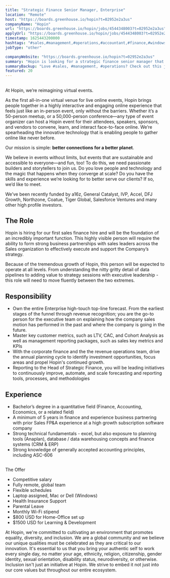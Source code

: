 ```yaml
---
title: "Strategic Finance Senior Manager, Enterprise"
location: "Remote"
host: "https://boards.greenhouse.io/hopin?t=02952e2a3us"
companyName: "Hopin"
url: "https://boards.greenhouse.io/hopin/jobs/4544348003?t=02952e2a3us"
applyUrl: "https://boards.greenhouse.io/hopin/jobs/4544348003?t=02952e2a3us#app"
timestamp: 1625443200000
hashtags: "#sales,#management,#operations,#accountant,#finance,#windows,#analytics,#innovation,#analysis,#crm"
jobType: "other"

companyWebsite: "https://boards.greenhouse.io/hopin?t=02952e2a3us"
summary: "Hopin is looking for a strategic finance senior manager that has 5 years in finance and experience business partnering with prior Sales FP&amp."
summaryBackup: "Love #sales, #management, #operations? Check out this job post!"
featured: 20
---
```


## 

At Hopin, we’re reimagining virtual events.

As the first all-in-one virtual venue for live online events, Hopin brings people together in a highly interactive and engaging online experience that feels just like an in-person event, only without the barriers. Whether it’s a 50-person meetup, or a 50,000-person conference—any type of event organizer can host a Hopin event for their attendees, speakers, sponsors, and vendors to convene, learn, and interact face-to-face online. We’re spearheading the innovative technology that is enabling people to gather online like never before.

Our mission is simple: **better connections for a better planet**. 

We believe in events without limits, but events that are sustainable and accessible to everyone—and fun, too! To do this, we need passionate builders and storytellers to join us. Do you love people and technology and the magic that happens when they converge at scale? Do you have the skills and experience we’re looking for to better serve our clients? If so, we’d like to meet.

We’ve been recently funded by a16z, General Catalyst, IVP, Accel, DFJ Growth, Northzone, Coatue, Tiger Global, Salesforce Ventures and many other high profile investors.

## The Role

Hopin is hiring for our first sales finance hire and will be the foundation of an incredibly important function. This highly visible person will require the ability to form strong business partnerships with sales leaders across the Sales organization to effectively execute and support the Company’s strategy.

Because of the tremendous growth of Hopin, this person will be expected to operate at all levels. From understanding the nitty gritty detail of data pipelines to adding value to strategy sessions with executive leadership - this role will need to move fluently between the two extremes.

## Responsibility

*   Own the entire Enterprise high-touch top-line forecast. From the earliest stages of the funnel through revenue recognition; you are the go-to person for the executive team on explaining how the company sales motion has performed in the past and where the company is going in the future.
*   Master key customer metrics, such as LTV, CAC, and Cohort Analysis as well as management reporting packages, such as sales key metrics and KPIs
*   With the corporate finance and the the revenue operations team, drive the annual planning cycle to identify investment opportunities, focus areas and propel Hopin's continued growth.
*   Reporting to the Head of Strategic Finance, you will be Ieading initiatives to continuously improve, automate, and scale forecasting and reporting tools, processes, and methodologies

## Experience

*   Bachelor’s degree in a quantitative field (Finance, Accounting, Economics, or a related field)
*   A minimum of 5 years in finance and experience business partnering with prior Sales FP&A experience at a high growth subscription software company
*   Strong technical fundamentals - excel, but also exposure to planning tools (Anaplan), database / data warehousing concepts and finance systems (CRM & ERP)
*   Strong knowledge of generally accepted accounting principles, including ASC-606

## 

The Offer

*   Competitive salary
*   Fully remote, global team
*   Flexible schedules
*   Laptop assigned, Mac or Dell (Windows)
*   Health Insurance Support
*   Parental Leave
*   Monthly Wi-Fi stipend
*   $800 USD for Home-Office set up
*   $1500 USD for Learning & Development

At Hopin, we're committed to cultivating an environment that promotes equality, diversity, and inclusion. We are a global community and we believe our unique qualities must be celebrated as they are critical to our innovation. It's essential to us that you bring your authentic self to work every single day, no matter your age, ethnicity, religion, citizenship, gender identity, sexual orientation, disability status, neurodiversity, or otherwise. Inclusion isn't just an initiative at Hopin. We strive to embed it not just into our core values but throughout our entire ecosystem.
